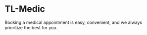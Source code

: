 # TL-Medic
Booking a medical appointment is easy, convenient, and we always prioritize the best for you.
